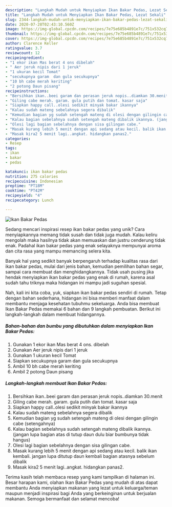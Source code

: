 ```yaml
---
description: "Langkah Mudah untuk Menyiapkan Ikan Bakar Pedas, Lezat Sekali"
title: "Langkah Mudah untuk Menyiapkan Ikan Bakar Pedas, Lezat Sekali"
slug: 2344-langkah-mudah-untuk-menyiapkan-ikan-bakar-pedas-lezat-sekali
date: 2020-07-28T02:43:10.560Z
image: https://img-global.cpcdn.com/recipes/7e75e685b4891e7c/751x532cq70/ikan-bakar-pedas-foto-resep-utama.jpg
thumbnail: https://img-global.cpcdn.com/recipes/7e75e685b4891e7c/751x532cq70/ikan-bakar-pedas-foto-resep-utama.jpg
cover: https://img-global.cpcdn.com/recipes/7e75e685b4891e7c/751x532cq70/ikan-bakar-pedas-foto-resep-utama.jpg
author: Clarence Keller
ratingvalue: 3.7
reviewcount: 12
recipeingredient:
- "1 ekor ikan Mas berat 4 ons dibelah"
- " Aer jeruk nipis dari 1 jeruk"
- "1 ukuran kecil Tomat"
- "secukupnya garam  dan gula secukupnya"
- "10 bh cabe merah keriting"
- "2 potong Daun pisang"
recipeinstructions:
- "Bersihkan ikan..beei garam dan perasan jeruk nopis..diamkan 30.menit"
- "Giling cabe merah. garam. gula putih dan tomat. kasar saja"
- "Siapkan happy call..olesi sedikit minyak bakar ikannya"
- "Kalau sudah mateng sebelahnya segera dibalik"
- "Kemudian bagian yg sudah setengah mateng di olesi dengan gilingin cabe (setengahnya)"
- "Kalau bagian sebelahnya sudah setengah mateng dibalik ikannya. (jangan lupa bagian atas di tutup daun dulu biar bumbunya tidak hangus)"
- "Olesi lagi bagian sebelahnya dengan sisa gilingan cabe."
- "Masak kurang lebih 5 menit dengan api sedang atau kecil. balik ikan kembali. jangan lupa ditutup daun kembali bagian atasnya sebelum dibalik"
- "Masak kira2 5 menit lagi..angkat. hidangkan panas2."
categories:
- Resep
tags:
- ikan
- bakar
- pedas

katakunci: ikan bakar pedas 
nutrition: 275 calories
recipecuisine: Indonesian
preptime: "PT18M"
cooktime: "PT42M"
recipeyield: "4"
recipecategory: Lunch

---
```



![Ikan Bakar Pedas](https://img-global.cpcdn.com/recipes/7e75e685b4891e7c/751x532cq70/ikan-bakar-pedas-foto-resep-utama.jpg)

Sedang mencari inspirasi resep ikan bakar pedas yang unik? Cara menyiapkannya memang tidak susah dan tidak juga mudah. Kalau keliru mengolah maka hasilnya tidak akan memuaskan dan justru cenderung tidak enak. Padahal ikan bakar pedas yang enak selayaknya mempunyai aroma dan cita rasa yang mampu memancing selera kita.

Banyak hal yang sedikit banyak berpengaruh terhadap kualitas rasa dari ikan bakar pedas, mulai dari jenis bahan, kemudian pemilihan bahan segar, sampai cara membuat dan menghidangkannya. Tidak usah pusing jika hendak menyiapkan ikan bakar pedas yang enak di rumah, karena asal sudah tahu triknya maka hidangan ini mampu jadi suguhan spesial.




Nah, kali ini kita coba, yuk, siapkan ikan bakar pedas sendiri di rumah. Tetap dengan bahan sederhana, hidangan ini bisa memberi manfaat dalam membantu menjaga kesehatan tubuhmu sekeluarga. Anda bisa membuat Ikan Bakar Pedas memakai 6 bahan dan 9 langkah pembuatan. Berikut ini langkah-langkah dalam membuat hidangannya.

<!--inarticleads1-->

##### Bahan-bahan dan bumbu yang dibutuhkan dalam menyiapkan Ikan Bakar Pedas:

1. Gunakan 1 ekor ikan Mas berat 4 ons. dibelah
1. Gunakan  Aer jeruk nipis dari 1 jeruk
1. Gunakan 1 ukuran kecil Tomat
1. Siapkan secukupnya garam  dan gula secukupnya
1. Ambil 10 bh cabe merah keriting
1. Ambil 2 potong Daun pisang




<!--inarticleads2-->

##### Langkah-langkah membuat Ikan Bakar Pedas:

1. Bersihkan ikan..beei garam dan perasan jeruk nopis..diamkan 30.menit
1. Giling cabe merah. garam. gula putih dan tomat. kasar saja
1. Siapkan happy call..olesi sedikit minyak bakar ikannya
1. Kalau sudah mateng sebelahnya segera dibalik
1. Kemudian bagian yg sudah setengah mateng di olesi dengan gilingin cabe (setengahnya)
1. Kalau bagian sebelahnya sudah setengah mateng dibalik ikannya. (jangan lupa bagian atas di tutup daun dulu biar bumbunya tidak hangus)
1. Olesi lagi bagian sebelahnya dengan sisa gilingan cabe.
1. Masak kurang lebih 5 menit dengan api sedang atau kecil. balik ikan kembali. jangan lupa ditutup daun kembali bagian atasnya sebelum dibalik
1. Masak kira2 5 menit lagi..angkat. hidangkan panas2.




Terima kasih telah membaca resep yang kami tampilkan di halaman ini. Besar harapan kami, olahan Ikan Bakar Pedas yang mudah di atas dapat membantu Anda menyiapkan makanan yang lezat untuk keluarga/teman maupun menjadi inspirasi bagi Anda yang berkeinginan untuk berjualan makanan. Semoga bermanfaat dan selamat mencoba!
